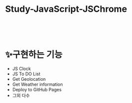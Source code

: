 # Study-JavaScript-JSChrome
<br><br><br>
# ✨구현하는 기능

- JS Clock
- JS To DO List
- Get Geolocation
- Get Weather information
- Deploy to GitHub Pages
- 그외 다수
 
   
